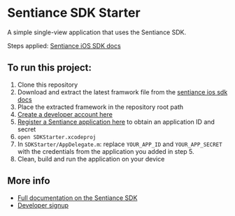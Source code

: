 # Sentiance SDK Starter
A simple single-view application that uses the Sentiance SDK.
   
Steps applied: [Sentiance iOS SDK docs](https://developers.sentiance.com/docs/sdk/ios/integration)

## To run this project:
1.  Clone this repository
2.  Download and extract the latest framwork file from the [sentiance ios sdk docs](https://developers.sentiance.com/docs/sdk/ios/integration#download-sdk)
3.  Place the extracted framework in the repository root path
4.  [Create a developer account here](https://developers.sentiance.com)
5.  [Register a Sentiance application here](https://developers.sentiance.com/apps) to obtain an application ID and secret
6.  `open SDKStarter.xcodeproj`
7.  In `SDKStarter/AppDelegate.m`: replace `YOUR_APP_ID` and `YOUR_APP_SECRET` with the credentials from the application you added in step 5.
8.  Clean, build and run the application on your device



## More info
- [Full documentation on the Sentiance SDK](https://developers.sentiance.com/docs)
- [Developer signup](https://developers.sentiance.com)
